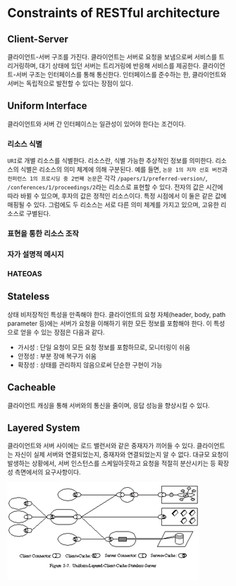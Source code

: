 # Constraints of RESTful architecture 
## Client-Server
클라이언트-서버 구조를 가진다. 클라이언트는 서버로 요청을 보냄으로써 서비스를 트리거링하며, 대기 상태에 있던 서버는 트리거링에 반응해 서비스를 제공한다.
클라이언트-서버 구조는 인터페이스를 통해 통신한다. 인터페이스를 준수하는 한, 클라이언트와 서버는 독립적으로 발전할 수 있다는 장점이 있다.

## Uniform Interface
클라이언트와 서버 간 인터페이스는 일관성이 있어야 한다는 조건이다. 

### 리소스 식별
`URI`로 개별 리소스를 식별한다. 리소스란, 식별 가능한 추상적인 정보를 의미한다. 
리소스의 식별은 리소스의 의미 체계에 의해 구분된다. 예를 들면, `논문 1의 저자 선호 버전`과 `컨퍼런스 1의 프로시딩 중 2번째 논문`은 각각 `/papers/1/preferred-version/`, `/conferences/1/proceedings/2`라는 리소스로 표현할 수 있다.
전자의 값은 시간에 따라 바뀔 수 있으며, 후자의 값은 정적인 리소스이다. 특정 시점에서 이 둘은 같은 값에 매핑될 수 있다. 그럼에도 두 리소스는 서로 다른 의미 체계를 가지고 있으며, 고유한 리소스로 구별된다.  

### 표현을 통한 리소스 조작
### 자가 설명적 메시지
### HATEOAS

## Stateless
상태 비저장적인 특성을 만족해야 한다. 클라이언트의 요청 자체(header, body, path parameter 등)에는 서버가 요청을 이해하기 위한 모든 정보를 포함해야 한다.
이 특성으로 얻을 수 있는 장점은 다음과 같다.
- 가시성 : 단일 요청이 모든 요청 정보를 포함하므로, 모니터링이 쉬움
- 안정성 : 부분 장애 복구가 쉬움
- 확장성 : 상태를 관리하지 않음으로써 단순한 구현이 가능

## Cacheable
클라이언트 캐싱을 통해 서버와의 통신을 줄이며, 응답 성능을 향상시킬 수 있다.

## Layered System
클라이언트와 서버 사이에는 로드 밸런서와 같은 중재자가 끼어들 수 있다. 
클라이언트는 자신이 실제 서버와 연결되었는지, 중재자와 연결되었는지 알 수 없다.
대규모 요청이 발생하는 상황에서, 서버 인스턴스를 스케일아웃하고 요청을 적절히 분산시키는 등 확장성 측면에서의 요구사항이다.



![ULC$SS.png](img.png)


